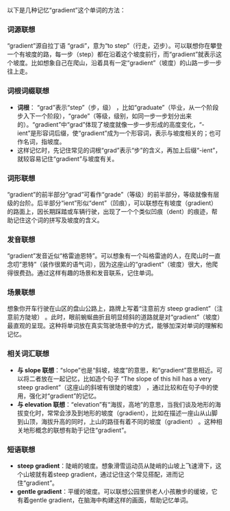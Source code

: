 以下是几种记忆“gradient”这个单词的方法：

### 词源联想
“gradient”源自拉丁语 “gradi”，意为“to step”（行走，迈步）。可以联想你在攀登一个有坡度的路，每一步（step）都在沿着这个坡度前行，而“gradient”就表示这个坡度。比如想象自己在爬山，沿着具有一定“gradient”（坡度）的山路一步一步往上走。

### 词根词缀联想
 - **词根**： “grad”表示“step”（步，级） ，比如“graduate”（毕业，从一个阶段步入下一个阶段），“grade”（等级，级别，如同一步一步划分出来的）。“gradient”中“grad”体现了坡度就像一步一步形成的高度变化，“-ient”是形容词后缀，使“gradient”成为一个形容词，表示与坡度相关的；也可作名词，指坡度。 
 - 这样记忆时，先记住常见的词根“grad”表示“步”的含义，再加上后缀“-ient”，就较容易记住“gradient”与坡度有关。

### 词形联想
“gradient”的前半部分“grad”可看作“grade”（等级）的前半部分，等级就像有层级的台阶。后半部分“ient”形似“dent”（凹痕），可以联想在有坡度（gradient）的路面上，因长期踩踏或车辆行驶，出现了一个个类似凹痕（dent）的痕迹，帮助记住这个词的拼写及坡度的含义。

### 发音联想
“gradient”发音近似“格雷迪恩特”。可以想象有一个叫格雷迪的人，在爬山时一直念叨“恩特”（装作很累的语气词），因为这座山的“gradient”（坡度）很大，他爬得很费劲。通过这样有趣的场景和发音联系，记住单词。

### 场景联想
想象你开车行驶在山区的盘山公路上，路牌上写着“注意前方 steep gradient”（注意前方陡坡） 。此时，眼前蜿蜒曲折且明显倾斜的道路就是对“gradient”（坡度）最直观的呈现。这种将单词放在真实驾驶场景中的方式，能够加深对单词的理解和记忆。

### 相关词汇联想
 - **与 slope 联想**：“slope”也是“斜坡，坡度”的意思，和“gradient”意思相近。可以将二者放在一起记忆，比如造个句子 “The slope of this hill has a very steep gradient”（这座山的斜坡有很陡的坡度） ，通过比较和在句子中的使用，强化对“gradient”的记忆。
 - **与 elevation 联想**：“elevation”有“海拔，高地”的意思，当我们谈及地形的海拔变化时，常常会涉及到地形的坡度（gradient），比如在描述一座山从山脚到山顶，海拔升高的同时，上山的路径有着不同的坡度（gradient） 。这种相关地形概念的联想有助于记住“gradient”。

### 短语联想
 - **steep gradient**：陡峭的坡度。想象滑雪运动员从陡峭的山坡上飞速滑下，这个山坡就有着steep gradient，通过记住这个常见搭配，进而记住“gradient”。 
 - **gentle gradient**：平缓的坡度。可以联想公园里供老人小孩散步的缓坡，它有着gentle gradient，在脑海中构建这样的画面，帮助记忆单词。 